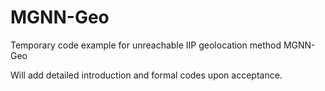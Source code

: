 # MGNN-Geo


Temporary code example for unreachable IIP geolocation method MGNN-Geo


Will add detailed introduction and formal codes upon acceptance.
